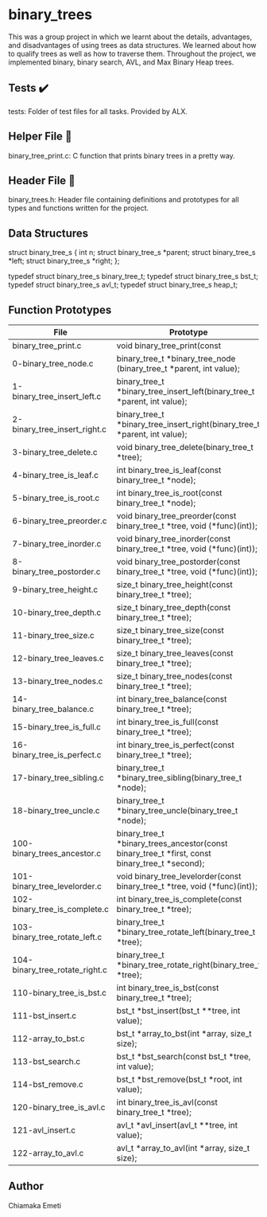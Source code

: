 # binary_trees

This was a group project in which we learnt about the details, advantages, and disadvantages of using trees as data structures. We learned about how to qualify trees as well as how to traverse them. Throughout the project, we implemented binary, binary search, AVL, and Max Binary Heap trees.

## Tests ✔️
tests: Folder of test files for all tasks. Provided by ALX.

## Helper File 🙌
binary_tree_print.c: C function that prints binary trees in a pretty way.

## Header File 📁
binary_trees.h: Header file containing definitions and prototypes for all types and functions written for the project.

## Data Structures

struct binary_tree_s
{
    int n;
    struct binary_tree_s *parent;
    struct binary_tree_s *left;
    struct binary_tree_s *right;
};

typedef struct binary_tree_s binary_tree_t;
typedef struct binary_tree_s bst_t;
typedef struct binary_tree_s avl_t;
typedef struct binary_tree_s heap_t;

## Function Prototypes

| File	                 | Prototype                    |
| ---------------------- | --------------------------   |
| binary_tree_print.c	 | void binary_tree_print(const |      binary_tree_t *tree)
| 0-binary_tree_node.c    |	binary_tree_t *binary_tree_node (binary_tree_t *parent, int value); |
| 1-binary_tree_insert_left.c | binary_tree_t *binary_tree_insert_left(binary_tree_t *parent, int value); |
| 2-binary_tree_insert_right.c	| binary_tree_t *binary_tree_insert_right(binary_tree_t *parent, int value); |
| 3-binary_tree_delete.c	| void binary_tree_delete(binary_tree_t *tree); |
| 4-binary_tree_is_leaf.c |	int binary_tree_is_leaf(const binary_tree_t *node); |
| 5-binary_tree_is_root.c |	int binary_tree_is_root(const binary_tree_t *node);|
| 6-binary_tree_preorder.c |	void binary_tree_preorder(const binary_tree_t *tree, void (*func)(int)); |
| 7-binary_tree_inorder.c  |	void binary_tree_inorder(const binary_tree_t *tree, void (*func)(int));|
| 8-binary_tree_postorder.c |	void binary_tree_postorder(const binary_tree_t *tree, void (*func)(int)); |
| 9-binary_tree_height.c	  |size_t binary_tree_height(const binary_tree_t *tree); |
| 10-binary_tree_depth.c	| size_t binary_tree_depth(const binary_tree_t *tree); |
| 11-binary_tree_size.c	| size_t binary_tree_size(const binary_tree_t *tree); |
| 12-binary_tree_leaves.c |	size_t binary_tree_leaves(const binary_tree_t *tree); |
| 13-binary_tree_nodes.c  |	size_t binary_tree_nodes(const binary_tree_t *tree); |
| 14-binary_tree_balance.c|	int binary_tree_balance(const binary_tree_t *tree); |
| 15-binary_tree_is_full.c |	int binary_tree_is_full(const binary_tree_t *tree); |
| 16-binary_tree_is_perfect.c|	int binary_tree_is_perfect(const binary_tree_t *tree); |
| 17-binary_tree_sibling.c	|binary_tree_t *binary_tree_sibling(binary_tree_t *node); |
| 18-binary_tree_uncle.c |binary_tree_t *binary_tree_uncle(binary_tree_t *node); |
| 100-binary_trees_ancestor.c	| binary_tree_t *binary_trees_ancestor(const binary_tree_t *first, const binary_tree_t *second); |
|101-binary_tree_levelorder.c |	void binary_tree_levelorder(const binary_tree_t *tree, void (*func)(int)); |
| 102-binary_tree_is_complete.c |	int binary_tree_is_complete(const binary_tree_t *tree); |
| 103-binary_tree_rotate_left.c |	binary_tree_t *binary_tree_rotate_left(binary_tree_t *tree);               |
| 104-binary_tree_rotate_right.c |	binary_tree_t *binary_tree_rotate_right(binary_tree_t *tree);              |
| 110-binary_tree_is_bst.c	| int binary_tree_is_bst(const binary_tree_t *tree);                                        |
| 111-bst_insert.c	        | bst_t *bst_insert(bst_t **tree, int value);                                                  |
| 112-array_to_bst.c        |	bst_t *array_to_bst(int *array, size_t size);                                        |
| 113-bst_search.c	        | bst_t *bst_search(const bst_t *tree,   int value);                                         |
| 114-bst_remove.c| bst_t *bst_remove(bst_t *root, int value);|
| 120-binary_tree_is_avl.c  | int binary_tree_is_avl(const binary_tree_t *tree);                                        |
| 121-avl_insert.c          | avl_t *avl_insert(avl_t **tree, int value);                                                  |
| 122-array_to_avl.c        |	avl_t *array_to_avl(int *array, size_t size);                                        |

## Author

Chiamaka Emeti
